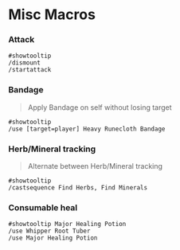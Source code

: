 # Misc Macros

### Attack
```
#showtooltip
/dismount
/startattack
```

### Bandage
>Apply Bandage on self without losing target
```
#showtooltip
/use [target=player] Heavy Runecloth Bandage
```

### Herb/Mineral tracking
>Alternate between Herb/Mineral tracking
```
#showtooltip
/castsequence Find Herbs, Find Minerals
```

### Consumable heal
```
#showtooltip Major Healing Potion
/use Whipper Root Tuber
/use Major Healing Potion
```